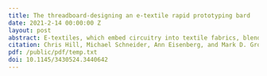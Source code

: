 ```yaml
---
title: The threadboard-designing an e-textile rapid prototyping bard
date: 2021-2-14 00:00:00 Z
layout: post
abstract: E-textiles, which embed circuitry into textile fabrics, blend art and creative expression with engineering, making it a popular choice for STEAM classrooms [6, 12]. Currently, e-textile development relies on tools intended for traditional embedded systems, which utilize printed circuit boards and insulated wires. These tools do not translate well to e-textiles, which utilize fabric and uninsulated conductive thread. This mismatch of tools and materials can lead to an overly complicated development process for novices. In particular, rapid prototyping tools for traditional embedded systems are poorly matched for e-textile prototyping. This paper presents the ThreadBoard, a tool that supports rapid prototyping of e-textile circuits. With rapid prototyping, students can test circuit designs and identify circuitry errors prior to their sewn project. We present the design process used to iteratively create the ThreadBoard’s layout, with the goal of improving its usability for e-textile creators.
citation: Chris Hill, Michael Schneider, Ann Eisenberg, and Mark D. Gross. 2021. The ThreadBoard-Designing an E-Textile Rapid Prototyping Board. In Fifteenth International Conference on Tangible, Embedded, and Embodied Interaction (TEI '21), February 14–17, 2021, Salzburg, Austria. ACM, New York, NY, USA, 7 Pages. 
pdf: /public/pdf/temp.txt
doi: 10.1145/3430524.3440642
---
```

